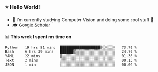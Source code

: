 ### ⭐️ Hello World!

<!--
**hologerry/hologerry** is a ✨ _special_ ✨ repository because its `README.md` (this file) appears on your GitHub profile.

Here are some ideas to get you started:

- 🔭 I’m currently working and studying on Computer Vision
- 🌱 I’m currently learning at Peking University
- 💬 Ask me about 
- 📫 How to reach me: E-mail
- 😄 Pronouns: he/his
- ⚡ Fun fact: Music is the Power
-->


- 🔭 I’m currently studying Computer Vision and doing some cool stuff 🤖
- 🎓 [Google Scholar](https://scholar.google.com/citations?user=3ykqW9wAAAAJ&hl=en)


📊 **This week I spent my time on**

<!--START_SECTION:waka-->
```text
Python   19 hrs 51 mins  ██████████████████▒░░░░░░   73.70 % 
Bash     6 hrs 39 mins   ██████▒░░░░░░░░░░░░░░░░░░   24.70 % 
YAML     22 mins         ▒░░░░░░░░░░░░░░░░░░░░░░░░   01.36 % 
Text     2 mins          ░░░░░░░░░░░░░░░░░░░░░░░░░   00.13 % 
JSON     1 min           ░░░░░░░░░░░░░░░░░░░░░░░░░   00.09 % 
```
<!--END_SECTION:waka-->
